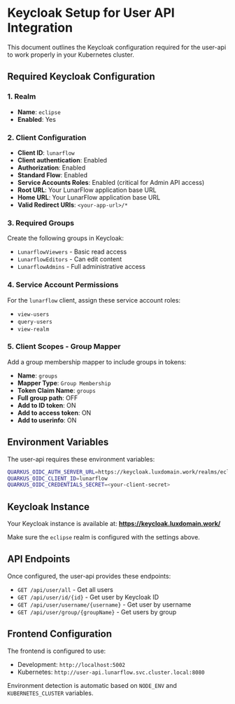 # Keycloak Setup for User API Integration

This document outlines the Keycloak configuration required for the user-api to work properly in your Kubernetes cluster.

## Required Keycloak Configuration

### 1. Realm
- **Name**: `eclipse`
- **Enabled**: Yes

### 2. Client Configuration
- **Client ID**: `lunarflow`
- **Client authentication**: Enabled
- **Authorization**: Enabled
- **Standard Flow**: Enabled
- **Service Accounts Roles**: Enabled (critical for Admin API access)
- **Root URL**: Your LunarFlow application base URL
- **Home URL**: Your LunarFlow application base URL
- **Valid Redirect URIs**: `<your-app-url>/*`

### 3. Required Groups
Create the following groups in Keycloak:
- `LunarflowViewers` - Basic read access
- `LunarflowEditors` - Can edit content  
- `LunarflowAdmins` - Full administrative access

### 4. Service Account Permissions
For the `lunarflow` client, assign these service account roles:
- `view-users`
- `query-users`
- `view-realm`

### 5. Client Scopes - Group Mapper
Add a group membership mapper to include groups in tokens:
- **Name**: `groups`
- **Mapper Type**: `Group Membership`
- **Token Claim Name**: `groups`
- **Full group path**: OFF
- **Add to ID token**: ON
- **Add to access token**: ON
- **Add to userinfo**: ON

## Environment Variables

The user-api requires these environment variables:

```bash
QUARKUS_OIDC_AUTH_SERVER_URL=https://keycloak.luxdomain.work/realms/eclipse
QUARKUS_OIDC_CLIENT_ID=lunarflow
QUARKUS_OIDC_CREDENTIALS_SECRET=<your-client-secret>
```

## Keycloak Instance

Your Keycloak instance is available at: **https://keycloak.luxdomain.work/**

Make sure the `eclipse` realm is configured with the settings above.

## API Endpoints

Once configured, the user-api provides these endpoints:

- `GET /api/user/all` - Get all users
- `GET /api/user/id/{id}` - Get user by Keycloak ID
- `GET /api/user/username/{username}` - Get user by username
- `GET /api/user/group/{groupName}` - Get users by group

## Frontend Configuration

The frontend is configured to use:
- Development: `http://localhost:5002`
- Kubernetes: `http://user-api.lunarflow.svc.cluster.local:8080`

Environment detection is automatic based on `NODE_ENV` and `KUBERNETES_CLUSTER` variables. 